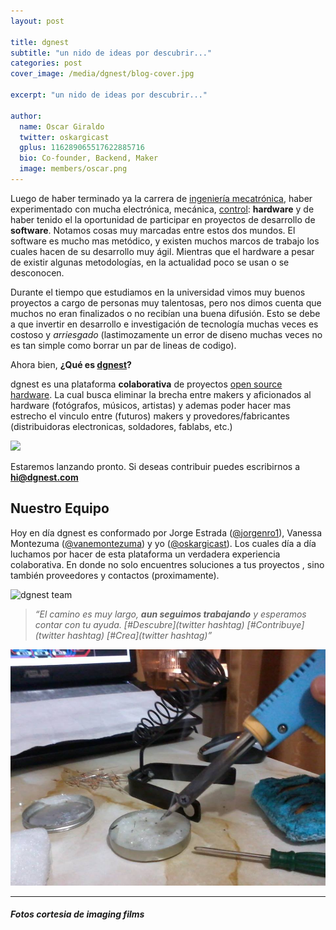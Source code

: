 ```yaml
---
layout: post

title: dgnest
subtitle: "un nido de ideas por descubrir..."
categories: post
cover_image: /media/dgnest/blog-cover.jpg

excerpt: "un nido de ideas por descubrir..."

author:
  name: Oscar Giraldo
  twitter: oskargicast
  gplus: 116289065517622885716 
  bio: Co-founder, Backend, Maker
  image: members/oscar.png
---
```


Luego de haber terminado ya la carrera de [ingeniería mecatrónica](http://es.wikipedia.org/wiki/Ingenier%C3%ADa_mecatr%C3%B3nica), haber experimentado con mucha electrónica, mecánica, [control](http://en.wikipedia.org/wiki/Control_theory): **hardware** y de haber tenido el la oportunidad de participar en proyectos de desarrollo de **software**. Notamos cosas muy marcadas entre estos dos mundos. El software es mucho mas metódico, y existen muchos marcos de trabajo los cuales hacen de su desarrollo muy ágil. Mientras que el hardware a pesar de existir algunas metodologías, en la actualidad poco se usan o se desconocen.

Durante el tiempo que estudiamos en la universidad vimos muy buenos proyectos a cargo de personas muy talentosas, pero nos dimos cuenta que muchos no eran finalizados o no recibían una buena difusión. Esto se debe a que invertir en desarrollo e investigación de tecnología muchas veces es costoso y *arriesgado* (lastimozamente un error de diseno muchas veces no es tan simple como borrar un par de lineas de codigo). 

Ahora bien, **¿Qué es [dgnest](http://dgnest.com)?**

dgnest es una plataforma **colaborativa** de proyectos [open source hardware](link). La cual busca eliminar la brecha entre makers y aficionados al hardware (fotógrafos, músicos, artistas) y ademas poder hacer mas estrecho el vinculo entre (futuros) makers y provedores/fabricantes (distribuidoras electronicas, soldadores, fablabs, etc.)

<div class="full zoomable"><img src="/media/dgnest/arduino-day.jpg"></div>

Estaremos lanzando pronto. Si deseas contribuir puedes escribirnos a **hi@dgnest.com**


## Nuestro Equipo

Hoy en día dgnest es conformado por Jorge Estrada ([@jorgenro1](https://twitter.com/jorgenro1)), Vanessa Montezuma ([@vanemontezuma](https://twitter.com/vanemontezuma)) y yo ([@oskargicast](https://twitter.com/oskargicast)). Los cuales día a día luchamos por hacer de esta plataforma un verdadera experiencia colaborativa. En donde no solo encuentres soluciones a tus proyectos , sino también proveedores y contactos (proximamente).

![dgnest team]({{site.site-url}}/images/members/team.png "dgnest team")


> *“El camino es muy largo, **aun seguimos trabajando** y esperamos contar con tu ayuda. [#Descubre](twitter hashtag) [#Contribuye](twitter hashtag) [#Crea](twitter hashtag)”*

<div class="full zoomable"><img src="/media/dgnest/working.jpg"></div>

---

##### *Fotos cortesia de imaging films*
